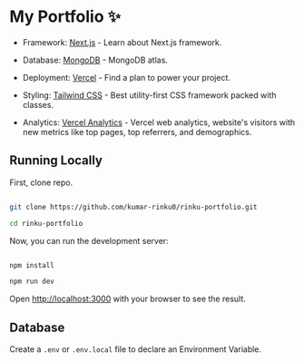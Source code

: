 

# My Portfolio ✨

- Framework: [Next.js](https://nextjs.org/)  - Learn about Next.js framework.

- Database: [MongoDB](https://www.mongodb.com/)  - MongoDB atlas.

- Deployment: [Vercel](https://vercel.com/docs)  - Find a plan to power your project.

- Styling: [Tailwind CSS](https://tailwindcss.com/)  - Best utility-first CSS framework packed with classes.

- Analytics: [Vercel Analytics](https://vercel.com/docs/analytics)  - Vercel web analytics, website's visitors with new metrics like top pages, top referrers, and demographics.



## Running Locally

First, clone repo.
```bash

git clone https://github.com/kumar-rinku0/rinku-portfolio.git

cd rinku-portfolio

```

Now, you can run the development server:

```bash

npm install

npm run dev

```


Open [http://localhost:3000](http://localhost:3000) with your browser to see the result.


## Database

Create a ``` .env ``` or ``` .env.local ``` file to declare an Environment Variable.



